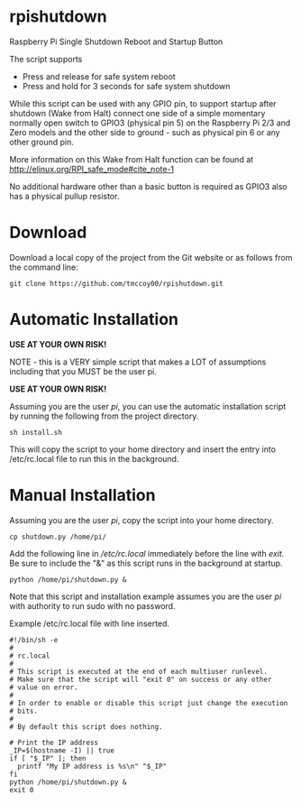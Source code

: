 # rpishutdown
Raspberry Pi Single Shutdown Reboot and Startup Button

The script supports
* Press and release for safe system reboot
* Press and hold for 3 seconds for safe system shutdown

While this script can be used with any GPIO pin, to support startup after shutdown (Wake from Halt) connect one side of a simple momentary normally open switch to GPIO3 (physical pin 5) on the Raspberry Pi 2/3 and Zero models and the other side to ground - such as physical pin 6 or any other ground pin.

More information on this Wake from Halt function can be found at http://elinux.org/RPI_safe_mode#cite_note-1

No additional hardware other than a basic button is required as GPIO3 also has a physical pullup resistor.

# Download
Download a local copy of the project from the Git website or as follows from the command line:

    git clone https://github.com/tmccoy00/rpishutdown.git

# Automatic Installation
**USE AT YOUR OWN RISK!**

NOTE - this is a VERY simple script that makes a LOT of assumptions including that you MUST be the user pi. 

**USE AT YOUR OWN RISK!**

Assuming you are the user *pi*, you can use the automatic installation script by running the following from the project directory.

    sh install.sh
    
This will copy the script to your home directory and insert the entry into /etc/rc.local file to run this in the background.

# Manual Installation
Assuming you are the user *pi*, copy the script into your home directory.

    cp shutdown.py /home/pi/

Add the following line in */etc/rc.local* immediately before the line with *exit*. Be sure to include the "&" as this script runs in the background at startup.

    python /home/pi/shutdown.py &
    
Note that this script and installation example assumes you are the user *pi* with authority to run sudo with no password.

Example /etc/rc.local file with line inserted.

    #!/bin/sh -e
    #
    # rc.local
    #
    # This script is executed at the end of each multiuser runlevel.
    # Make sure that the script will "exit 0" on success or any other
    # value on error.
    #
    # In order to enable or disable this script just change the execution
    # bits.
    #
    # By default this script does nothing.
    
    # Print the IP address
    _IP=$(hostname -I) || true
    if [ "$_IP" ]; then
      printf "My IP address is %s\n" "$_IP"
    fi
    python /home/pi/shutdown.py &
    exit 0
